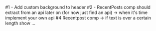 #1 - Add custom background to header
#2 - RecentPosts comp should extract from an api later on (for now just find an api) -> when it's time implement your own api
#4 Recentpost comp -> if text is over a certain length show ...
